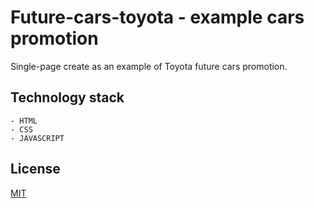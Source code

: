 # Future-cars-toyota - example cars promotion

Single-page create as an example of Toyota future cars promotion.


## Technology stack
    - HTML
    - CSS
    - JAVASCRIPT


## License
[MIT](https://choosealicense.com/licenses/mit/)
